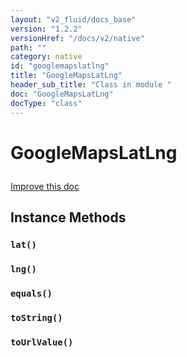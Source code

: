 ```yaml
---
layout: "v2_fluid/docs_base"
version: "1.2.2"
versionHref: "/docs/v2/native"
path: ""
category: native
id: "googlemapslatlng"
title: "GoogleMapsLatLng"
header_sub_title: "Class in module "
doc: "GoogleMapsLatLng"
docType: "class"
---
```









<h1 class="api-title">

  
  GoogleMapsLatLng
  

  

  

</h1>

<a class="improve-v2-docs" href="http://github.com/driftyco/ionic-native/edit/master/-native/src/plugins/googlemaps.ts#L979">
  Improve this doc
</a>





<!-- decorators --><!-- @usage tag -->


<!-- @property tags -->


<!-- methods on the class -->

<h2>Instance Methods</h2>

<div id="lat"></div>

<h3>
  <code>lat()</code>


</h3>












<div id="lng"></div>

<h3>
  <code>lng()</code>


</h3>












<div id="equals"></div>

<h3>
  <code>equals()</code>


</h3>












<div id="toString"></div>

<h3>
  <code>toString()</code>


</h3>












<div id="toUrlValue"></div>

<h3>
  <code>toUrlValue()</code>


</h3>










<!-- related link --><!-- end content block -->


<!-- end body block -->

